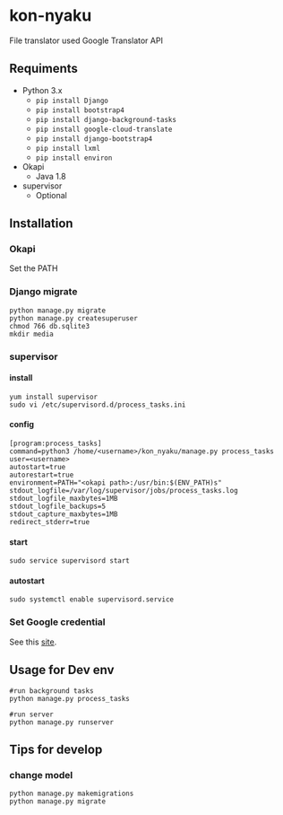 # kon-nyaku
File translator used Google Translator API

## Requiments
- Python 3.x
    - `pip install Django`
    - `pip install bootstrap4`
    - `pip install django-background-tasks`
    - `pip install google-cloud-translate`
    - `pip install django-bootstrap4`
    - `pip install lxml`
    - `pip install environ`
- Okapi
  - Java 1.8
- supervisor
  - Optional

## Installation
### Okapi
Set the PATH
### Django migrate
```
python manage.py migrate
python manage.py createsuperuser
chmod 766 db.sqlite3
mkdir media
```
### supervisor
#### install
```
yum install supervisor
sudo vi /etc/supervisord.d/process_tasks.ini
```
#### config
```
[program:process_tasks]
command=python3 /home/<username>/kon_nyaku/manage.py process_tasks
user=<username>
autostart=true
autorestart=true
environment=PATH="<okapi path>:/usr/bin:$(ENV_PATH)s"
stdout_logfile=/var/log/supervisor/jobs/process_tasks.log
stdout_logfile_maxbytes=1MB
stdout_logfile_backups=5
stdout_capture_maxbytes=1MB
redirect_stderr=true
```
#### start
```
sudo service supervisord start
```
#### autostart
```
sudo systemctl enable supervisord.service
```

### Set Google credential
See this [site](https://cloud.google.com/translate/docs/quickstart-client-libraries).

## Usage for Dev env
```
#run background tasks
python manage.py process_tasks

#run server
python manage.py runserver
```
## Tips for develop
### change model
```
python manage.py makemigrations
python manage.py migrate
```
